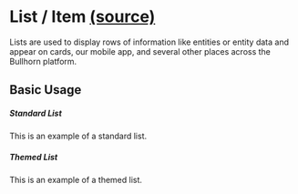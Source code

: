 List / Item [(source)](https://github.com/bullhorn/novo-elements/blob/master/src/elements/list)
===============================================================================================

Lists are used to display rows of information like entities or entity data and appear on cards, our mobile app, and several other places across the Bullhorn platform.

Basic Usage
-----------

##### Standard List

This is an example of a standard list.

<code-example example="basic-list"></code-example>

##### Themed List

This is an example of a themed list.

<code-example example="themed-list"></code-example>
